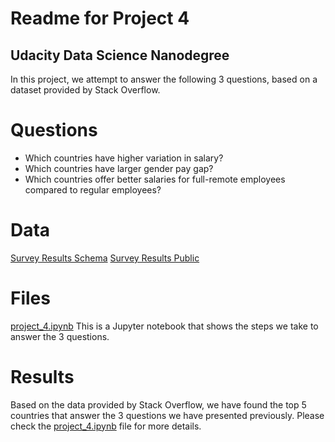 # Readme for Project 4
## Udacity Data Science Nanodegree

In this project, we attempt to answer the following 3 questions, based on a dataset provided by Stack Overflow.

# Questions

  -  Which countries have higher variation in salary?
  - Which countries have larger gender pay gap?
  - Which countries offer better salaries for full-remote employees compared to regular employees?

# Data

 [Survey Results Schema](https://s3.amazonaws.com/video.udacity-data.com/topher/2018/February/5a8cb627_survey-results-schema/survey-results-schema.csv)
 [Survey Results Public](https://s3.amazonaws.com/video.udacity-data.com/topher/2018/February/5a8cb654_survey-results-public/survey-results-public.csv)
 
 # Files
 
 [project_4.ipynb](https://github.com/gustavex/Udacity_Data_Scientist/blob/master/write_a_data_science_blog_post/project_4.ipynb)  This is a Jupyter notebook that shows the steps we take to answer the 3 questions.
 
 # Results
 
 Based on the data provided by Stack Overflow, we have found the top 5 countries that answer the 3 questions we have presented previously. Please check the  [project_4.ipynb](https://github.com/gustavex/Udacity_Data_Scientist/blob/master/write_a_data_science_blog_post/project_4.ipynb) file for more details.
